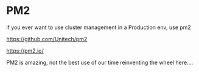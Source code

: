 # PM2

if you ever want to use cluster management in a Production env, use pm2

<https://github.com/Unitech/pm2>

<https://pm2.io/>

PM2 is amazing, not the best use of our time reinventing the wheel here....
